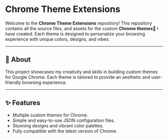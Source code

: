 # Chrome Theme Extensions

Welcome to the **Chrome Theme Extensions** repository! This repository contains all the source files, and assets for the custom **Chrome themes**🎨 I have created. Each theme is designed to personalize your browsing experience with unique colors, designs, and vibes.

---

## 📖 About

This project showcases my creativity and skills in building custom themes for Google Chrome. Each theme is tailored to provide an aesthetic and user-friendly browsing experience.

---

## ✨ Features

- Multiple custom themes for Chrome.
- Simple and easy-to-use JSON configuration files.
- Stunning designs and vibrant color palettes.
- Fully compatible with the latest version of Chrome.
